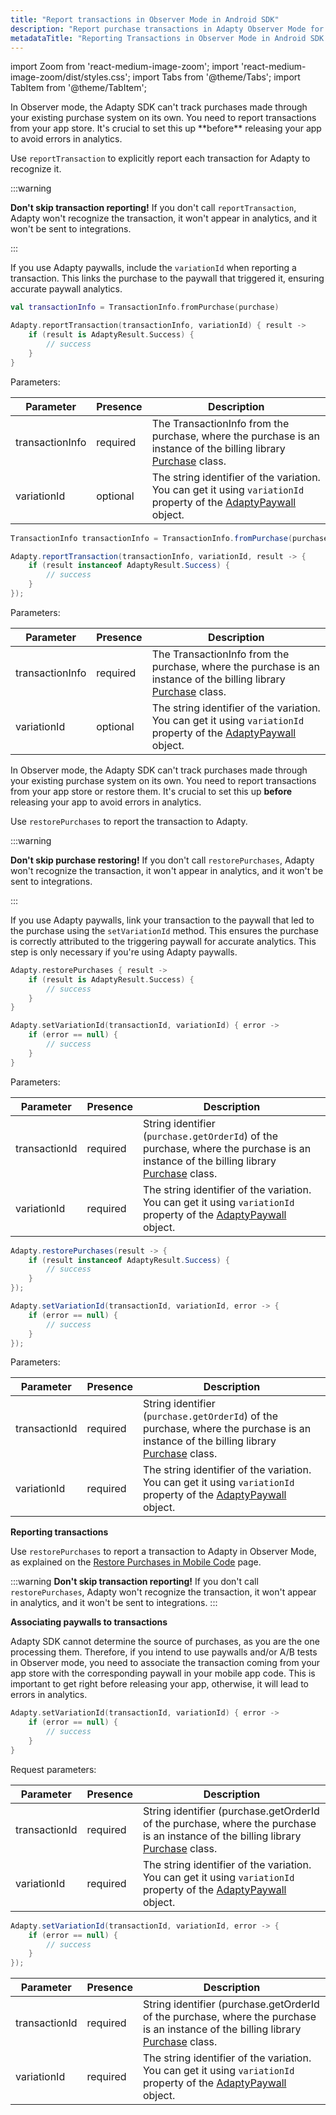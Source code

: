 ```yaml
---
title: "Report transactions in Observer Mode in Android SDK"
description: "Report purchase transactions in Adapty Observer Mode for user insights and revenue tracking in Android SDK."
metadataTitle: "Reporting Transactions in Observer Mode in Android SDK | Adapty Docs"
---
```


import Zoom from 'react-medium-image-zoom';
import 'react-medium-image-zoom/dist/styles.css';
import Tabs from '@theme/Tabs';
import TabItem from '@theme/TabItem'; 


<Tabs groupId="sdk-version" queryString> 

<TabItem value="current" label="Adapty SDK v3.4+ (current)" default> 
In Observer mode, the Adapty SDK can't track purchases made through your existing purchase system on its own. You need to report transactions from your app store. It's crucial to set this up **before** releasing your app to avoid errors in analytics.

Use `reportTransaction` to explicitly report each transaction for Adapty to recognize it.

:::warning

**Don't skip transaction reporting!**
If you don't call `reportTransaction`, Adapty won't recognize the transaction, it won't appear in analytics, and it won't be sent to integrations.

:::

If you use Adapty paywalls, include the `variationId` when reporting a transaction. This links the purchase to the paywall that triggered it, ensuring accurate paywall analytics.

<Tabs groupId="current-os" queryString>
<TabItem value="kotlin" label="Kotlin" default>

```kotlin showLineNumbers
val transactionInfo = TransactionInfo.fromPurchase(purchase)

Adapty.reportTransaction(transactionInfo, variationId) { result ->
    if (result is AdaptyResult.Success) {
        // success
    }
}
```

Parameters:

| Parameter       | Presence | Description                                                  |
| --------------- | -------- | ------------------------------------------------------------ |
| transactionInfo | required | The TransactionInfo from the purchase, where the purchase is an instance of the billing library [Purchase](https://developer.android.com/reference/com/android/billingclient/api/Purchase) class. |
| variationId     | optional | The string identifier of the variation. You can get it using `variationId` property of the [AdaptyPaywall](https://kotlin.adapty.io///////////adapty/com.adapty.models/-adapty-paywall/) object. |

</TabItem>
<TabItem value="java" label="Java" default>

```java showLineNumbers
TransactionInfo transactionInfo = TransactionInfo.fromPurchase(purchase);

Adapty.reportTransaction(transactionInfo, variationId, result -> {
    if (result instanceof AdaptyResult.Success) {
        // success
    }
});
```

Parameters:

| Parameter       | Presence | Description                                                  |
| --------------- | -------- | ------------------------------------------------------------ |
| transactionInfo | required | The TransactionInfo from the purchase, where the purchase is an instance of the billing library [Purchase](https://developer.android.com/reference/com/android/billingclient/api/Purchase) class. |
| variationId     | optional | The string identifier of the variation. You can get it using `variationId` property  of the [AdaptyPaywall](https://kotlin.adapty.io///////////adapty/com.adapty.models/-adapty-paywall/)  object. |

</TabItem>
</Tabs>
</TabItem>
<TabItem value="old" label="Adapty SDK 3.3.x (legacy)" default> 

In Observer mode, the Adapty SDK can't track purchases made through your existing purchase system on its own. You need to report transactions from your app store or restore them. It's crucial to set this up **before** releasing your app to avoid errors in analytics.

Use `restorePurchases` to report the transaction to Adapty.

:::warning

**Don't skip purchase restoring!**
If you don't call `restorePurchases`, Adapty won't recognize the transaction, it won't appear in analytics, and it won't be sent to integrations. 

:::

If you use Adapty paywalls, link your transaction to the paywall that led to the purchase using the `setVariationId` method. This ensures the purchase is correctly attributed to the triggering paywall for accurate analytics. This step is only necessary if you're using Adapty paywalls.

<Tabs groupId="current-os" queryString>
<TabItem value="kotlin" label="Kotlin" default>

```kotlin showLineNumbers
Adapty.restorePurchases { result ->
    if (result is AdaptyResult.Success) {
        // success
    }
}

Adapty.setVariationId(transactionId, variationId) { error ->
    if (error == null) {
        // success
    }
}
```

Parameters:

| Parameter     | Presence | Description                                                  |
| ------------- | -------- | ------------------------------------------------------------ |
| transactionId | required | String identifier (`purchase.getOrderId`) of the purchase, where the purchase is an instance of the billing library [Purchase](https://developer.android.com/reference/com/android/billingclient/api/Purchase) class. |
| variationId   | required | The string identifier of the variation. You can get it using `variationId` property of the [AdaptyPaywall](https://kotlin.adapty.io///////////adapty/com.adapty.models/-adapty-paywall/) object. |

</TabItem>
<TabItem value="java" label="Java" default>

```java showLineNumbers
Adapty.restorePurchases(result -> {
    if (result instanceof AdaptyResult.Success) {
        // success
    }
});

Adapty.setVariationId(transactionId, variationId, error -> {
    if (error == null) {
        // success
    }
});
```

Parameters:

| Parameter     | Presence | Description                                                  |
| ------------- | -------- | ------------------------------------------------------------ |
| transactionId | required | String identifier (`purchase.getOrderId`) of the purchase, where the purchase is an instance of the billing library [Purchase](https://developer.android.com/reference/com/android/billingclient/api/Purchase) class. |
| variationId   | required | The string identifier of the variation. You can get it using `variationId` property  of the [AdaptyPaywall](https://kotlin.adapty.io///////////adapty/com.adapty.models/-adapty-paywall/)  object. |

</TabItem>
</Tabs>
</TabItem>
<TabItem value="old2" label="Adapty SDK up to 3.2.x (legacy)" default> 

**Reporting transactions**

Use `restorePurchases` to report a transaction to Adapty in Observer Mode, as explained on the [Restore Purchases in Mobile Code](android-restore-purchase) page.

:::warning
**Don't skip transaction reporting!**
If you don't call `restorePurchases`, Adapty won't recognize the transaction, it won't appear in analytics, and it won't be sent to integrations.
::: 

**Associating paywalls to transactions**

Adapty SDK cannot determine the source of purchases, as you are the one processing them. Therefore, if you intend to use paywalls and/or A/B tests in Observer mode, you need to associate the transaction coming from your app store with the corresponding paywall in your mobile app code. This is important to get right before releasing your app, otherwise, it will lead to errors in analytics.

<Tabs groupId="current-os" queryString>
<TabItem value="kotlin" label="Kotlin" default>

```kotlin 
Adapty.setVariationId(transactionId, variationId) { error ->
    if (error == null) {
        // success
    }
}
```

Request parameters:

| Parameter     | Presence | Description                                                  |
| ------------- | -------- | ------------------------------------------------------------ |
| transactionId | required | String identifier (purchase.getOrderId of the purchase, where the purchase is an instance of the billing library [Purchase](https://developer.android.com/reference/com/android/billingclient/api/Purchase) class. |
| variationId   | required | The string identifier of the variation. You can get it using `variationId` property of the [AdaptyPaywall](https://kotlin.adapty.io///////////adapty/com.adapty.models/-adapty-paywall/) object. |

</TabItem>
<TabItem value="java" label="Java" default>

```java 
Adapty.setVariationId(transactionId, variationId, error -> {
    if (error == null) {
        // success
    }
});
```

| Parameter                                         | Presence | Description                                                  |
| ------------------------------------------------- | -------- | ------------------------------------------------------------ |
| transactionId                                     | required | String identifier (purchase.getOrderId of the purchase, where the purchase is an instance of the billing library [Purchase](https://developer.android.com/reference/com/android/billingclient/api/Purchase) class. |
| variationId                                       | required | The string identifier of the variation. You can get it using `variationId` property of the [AdaptyPaywall](https://kotlin.adapty.io///////////adapty/com.adapty.models/-adapty-paywall/) object. |

</TabItem>
</Tabs>
</TabItem> 
</Tabs> 